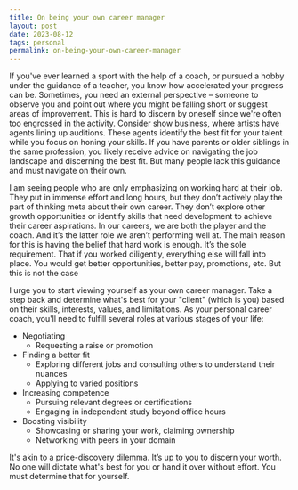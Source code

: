 ```yaml
---
title: On being your own career manager
layout: post
date: 2023-08-12
tags: personal
permalink: on-being-your-own-career-manager
---
```

If you've ever learned a sport with the help of a coach, or pursued a hobby under the guidance of a teacher, you know how accelerated your progress can be. Sometimes, you need an external perspective – someone to observe you and point out where you might be falling short or suggest areas of improvement. This is hard to discern by oneself since we're often too engrossed in the activity. Consider show business, where artists have agents lining up auditions. These agents identify the best fit for your talent while you focus on honing your skills. If you have parents or older siblings in the same profession, you likely receive advice on navigating the job landscape and discerning the best fit. But many people lack this guidance and must navigate on their own.

I am seeing people who are only emphasizing on working hard at their job. They put in immense effort and long hours, but they don’t actively play the part of thinking meta about their own career. They don’t explore other growth opportunities or identify skills that need development to achieve their career aspirations. In our careers, we are both the player and the coach. And it’s the latter role we aren’t performing well at. The main reason for this is having the belief that hard work is enough. It’s the sole requirement. That if you worked diligently, everything else will fall into place. You would get better opportunities, better pay, promotions, etc. But this is not the case

I urge you to start viewing yourself as your own career manager. Take a step back and determine what's best for your "client" (which is you) based on their skills, interests, values, and limitations. As your personal career coach, you'll need to fulfill several roles at various stages of your life:

* Negotiating
    * Requesting a raise or promotion
* Finding a better fit
    * Exploring different jobs and consulting others to understand their nuances
    * Applying to varied positions
* Increasing competence
    * Pursuing relevant degrees or certifications
    * Engaging in independent study beyond office hours
* Boosting visibility
    * Showcasing or sharing your work, claiming ownership
    * Networking with peers in your domain

It's akin to a price-discovery dilemma. It’s up to you to discern your worth. No one will dictate what's best for you or hand it over without effort. You must determine that for yourself.